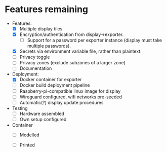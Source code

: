# Features remaining

- Features:
  - [x] Multiple display tiles
  - [x] Encryption/authentication from display->exporter.
    - [ ] Support for a password per exporter instance (display must take multiple passwords).
  - [x] Secrets via environment variable file, rather than plaintext.
  - [ ] Privacy toggle
  - [ ] Privacy zones (exclude subzones of a larger zone)
  - [ ] Documentation
- Deployment:
  - [x] Docker container for exporter
  - [ ] Docker build deployment pipeline
  - [ ] Raspberry-pi-compatible linux image for display
  - [ ] Wireguard configured, wifi networks pre-seeded
  - [ ] Automatic(?) display update procedures
- Testing
  - [ ] Hardware assembled
  - [ ] Own setup configured
- Container
  - [ ] Modelled
  - [ ] Printed

